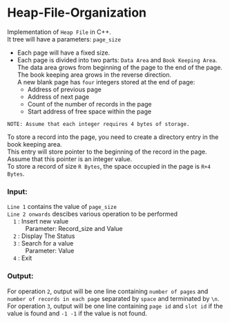 # Heap-File-Organization

Implementation of `Heap File` in C++.<br>
It tree will have a parameters: `page_size`<br>
- Each page will have a fixed size.
- Each page is divided into two parts: `Data Area` and `Book Keeping Area`.<br>The data area grows from beginning of the page to the end of the page.<br>The book keeping area grows in the reverse direction.<br>A new blank page has `four` integers stored at the end of page:
    - Address of previous page
    - Address of next page
    - Count of the number of records in the page
    - Start address of free space within the page<br>

```
NOTE: Assume that each integer requires 4 bytes of storage.
```
To store a record into the page, you need to create a directory entry in the book keeping area.<br>This entry will store pointer to the beginning of the record in the page.<br> Assume that this pointer is an integer value.<br>To store a record of size `R Bytes`, the space occupied in the page is `R+4 Bytes`.

### Input:
`Line 1` contains the value of `page_size`<br>
`Line 2 onwards` descibes various operation to be performed<br>
&emsp;`1` : Insert new value<br>
&emsp;&emsp;&emsp;Parameter: Record_size and Value<br>
&emsp;`2` : Display The Status<br>
&emsp;`3` : Search for a value<br>
&emsp;&emsp;&emsp;Parameter: Value<br>
&emsp;`4` : Exit<br>

### Output:
For operation `2`, output will be one line containing `number of pages` and `number of records in each page` separated by `space` and terminated by `\n`.<br>
For operation `3`, output will be one line containing `page id` and `slot id` if the value is found and `-1 -1` if the value is not found.<br>